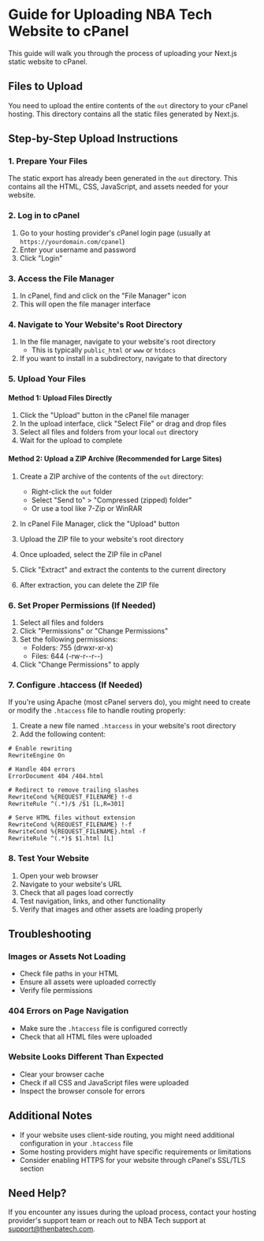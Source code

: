 # Guide for Uploading NBA Tech Website to cPanel

This guide will walk you through the process of uploading your Next.js static website to cPanel.

## Files to Upload

You need to upload the entire contents of the `out` directory to your cPanel hosting. This directory contains all the static files generated by Next.js.

## Step-by-Step Upload Instructions

### 1. Prepare Your Files

The static export has already been generated in the `out` directory. This contains all the HTML, CSS, JavaScript, and assets needed for your website.

### 2. Log in to cPanel

1. Go to your hosting provider's cPanel login page (usually at `https://yourdomain.com/cpanel`)
2. Enter your username and password
3. Click "Login"

### 3. Access the File Manager

1. In cPanel, find and click on the "File Manager" icon
2. This will open the file manager interface

### 4. Navigate to Your Website's Root Directory

1. In the file manager, navigate to your website's root directory
   - This is typically `public_html` or `www` or `htdocs`
2. If you want to install in a subdirectory, navigate to that directory

### 5. Upload Your Files

#### Method 1: Upload Files Directly

1. Click the "Upload" button in the cPanel file manager
2. In the upload interface, click "Select File" or drag and drop files
3. Select all files and folders from your local `out` directory
4. Wait for the upload to complete

#### Method 2: Upload a ZIP Archive (Recommended for Large Sites)

1. Create a ZIP archive of the contents of the `out` directory:
   - Right-click the `out` folder
   - Select "Send to" > "Compressed (zipped) folder"
   - Or use a tool like 7-Zip or WinRAR

2. In cPanel File Manager, click the "Upload" button
3. Upload the ZIP file to your website's root directory
4. Once uploaded, select the ZIP file in cPanel
5. Click "Extract" and extract the contents to the current directory
6. After extraction, you can delete the ZIP file

### 6. Set Proper Permissions (If Needed)

1. Select all files and folders
2. Click "Permissions" or "Change Permissions"
3. Set the following permissions:
   - Folders: 755 (drwxr-xr-x)
   - Files: 644 (-rw-r--r--)
4. Click "Change Permissions" to apply

### 7. Configure .htaccess (If Needed)

If you're using Apache (most cPanel servers do), you might need to create or modify the `.htaccess` file to handle routing properly:

1. Create a new file named `.htaccess` in your website's root directory
2. Add the following content:

```
# Enable rewriting
RewriteEngine On

# Handle 404 errors
ErrorDocument 404 /404.html

# Redirect to remove trailing slashes
RewriteCond %{REQUEST_FILENAME} !-d
RewriteRule ^(.*)/$ /$1 [L,R=301]

# Serve HTML files without extension
RewriteCond %{REQUEST_FILENAME} !-f
RewriteCond %{REQUEST_FILENAME}.html -f
RewriteRule ^(.*)$ $1.html [L]
```

### 8. Test Your Website

1. Open your web browser
2. Navigate to your website's URL
3. Check that all pages load correctly
4. Test navigation, links, and other functionality
5. Verify that images and other assets are loading properly

## Troubleshooting

### Images or Assets Not Loading

- Check file paths in your HTML
- Ensure all assets were uploaded correctly
- Verify file permissions

### 404 Errors on Page Navigation

- Make sure the `.htaccess` file is configured correctly
- Check that all HTML files were uploaded

### Website Looks Different Than Expected

- Clear your browser cache
- Check if all CSS and JavaScript files were uploaded
- Inspect the browser console for errors

## Additional Notes

- If your website uses client-side routing, you might need additional configuration in your `.htaccess` file
- Some hosting providers might have specific requirements or limitations
- Consider enabling HTTPS for your website through cPanel's SSL/TLS section

## Need Help?

If you encounter any issues during the upload process, contact your hosting provider's support team or reach out to NBA Tech support at support@thenbatech.com.
